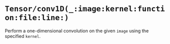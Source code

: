 # ``Tensor/conv1D(_:image:kernel:function:file:line:)``

Perform a one-dimensional convolution on the given `image` using the specified `kernel`.